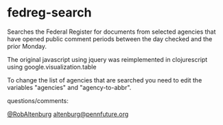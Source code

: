 fedreg-search
==============

Searches the Federal Register for documents from selected agencies that have opened public comment periods between the day checked and the prior Monday.

The original javascript using jquery was reimplemented in clojurescript using google.visualization.table

To change the list of agencies that are searched you need to edit the variables "agencies" and "agency-to-abbr".

questions/comments:

[@RobAltenburg](https://twitter.com/RobAltenburg)
altenburg@pennfuture.org




